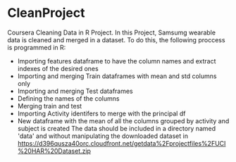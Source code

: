 # CleanProject
Coursera Cleaning Data in R Project.
In this Project, Samsumg wearable data is cleaned and merged in a dataset. To do this, the following proccess is programmed in R:
- Importing features dataframe to have the column names and extract indexes of the desired ones
- Importing and merging Train dataframes with mean and std columns only
- Importing and merging Test dataframes
- Defining the names of the columns 
- Merging train and test
- Importing Activity identifers to merge with the principal df
- New dataframe with the mean of all the columns grouped by activity and subject is created
The data should be included in a directory named 'data' and without manipulating the downloaded dataset in https://d396qusza40orc.cloudfront.net/getdata%2Fprojectfiles%2FUCI%20HAR%20Dataset.zip 
